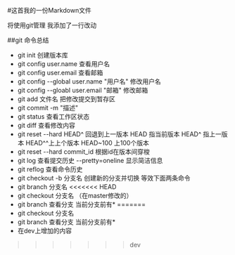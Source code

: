 #这首我的一份Markdown文件

将使用git管理
我添加了一行改动

##git 命令总结

- git init 创建版本库
- git config user.name 查看用户名
- git config user.email 查看邮箱
- git config --global user.name "用户名" 修改用户名
- git config --gloabl user.email "邮箱" 修改邮箱
- git add 文件名 把修改提交到暂存区
- git commit -m "描述"
- git status 查看工作区状态
- git diff 查看修改内容
- git reset --hard HEAD^ 回退到上一版本 HEAD 指当前版本 HEAD^ 指上一版本 HEAD^^上上个版本 HEAD~100 上100个版本
- git reset --hard commit_id 根据id在版本间穿梭
- git log 查看提交历史 --pretty=oneline 显示简洁信息
- git reflog 查看命令历史
- git checkout -b 分支名 创建新的分支并切换 等效下面两条命令
- git branch 分支名
<<<<<<< HEAD
- git checkout 分支名 （在master修改的）
- git branch 查看分支 当前分支前有*
=======
- git checkout 分支名
- git branch 查看分支 当前分支前有*
- 在dev上增加的内容
>>>>>>> dev

